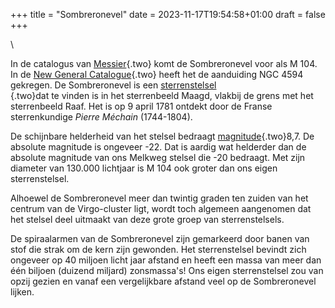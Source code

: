 +++
title = "Sombreronevel"
date = 2023-11-17T19:54:58+01:00
draft = false
+++

\

In de catalogus van [Messier](messierl.html){.two} komt de Sombreronevel
voor als M 104. In de [New General Catalogue](ngc.html){.two} heeft het
de aanduiding NGC 4594 gekregen. De Sombreronevel is een
[sterrenstelsel\
](sterrenstelsel.html){.two}dat te vinden is in het sterrenbeeld Maagd,
vlakbij de grens met het sterrenbeeld Raaf. Het is op 9 april 1781
ontdekt door de Franse sterrenkundige *Pierre Méchain* (1744-1804).

De schijnbare helderheid van het stelsel bedraagt
[magnitude](magnitud.html){.two}8,7. De absolute magnitude is ongeveer
-22. Dat is aardig wat helderder dan de absolute magnitude van ons
Melkweg stelsel die -20 bedraagt. Met zijn diameter van 130.000
lichtjaar is M 104 ook groter dan ons eigen sterrenstelsel.

Alhoewel de Sombreronevel meer dan twintig graden ten zuiden van het
centrum van de Virgo-cluster ligt, wordt toch algemeen aangenomen dat
het stelsel deel uitmaakt van deze grote groep van sterrenstelsels.

De spiraalarmen van de Sombreronevel zijn gemarkeerd door banen van stof
die strak om de kern zijn gewonden. Het sterrenstelsel bevindt zich
ongeveer op 40 miljoen licht jaar afstand en heeft een massa van meer
dan één biljoen (duizend miljard) zonsmassa\'s! Ons eigen sterrenstelsel
zou van opzij gezien en vanaf een vergelijkbare afstand veel op de
Sombreronevel lijken.
